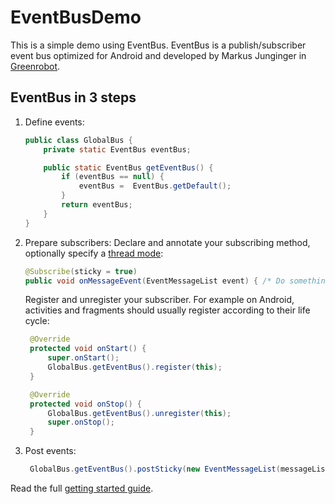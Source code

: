 # EventBusDemo
This is a simple demo using EventBus. EventBus is a publish/subscriber event bus optimized for Android and developed by Markus Junginger in [Greenrobot](https://github.com/greenrobot/EventBus).

EventBus in 3 steps
--------------------
1. Define events:

    ```java  
    public class GlobalBus {
        private static EventBus eventBus;

        public static EventBus getEventBus() {
            if (eventBus == null) {
                eventBus =  EventBus.getDefault();
            }
            return eventBus;
        }
    }
    ```

2. Prepare subscribers:
    Declare and annotate your subscribing method, optionally specify a [thread mode](http://greenrobot.org/eventbus/documentation/delivery-threads-threadmode/):  

    ```java
    @Subscribe(sticky = true)
    public void onMessageEvent(EventMessageList event) { /* Do something */ }
    ```
    Register and unregister your subscriber. For example on Android, activities and fragments should usually register according to their life cycle:

   ```java
    @Override
    protected void onStart() {
        super.onStart();
        GlobalBus.getEventBus().register(this);
    }

    @Override
    protected void onStop() {
        GlobalBus.getEventBus().unregister(this);
        super.onStop();
    }
    ```

3. Post events:

   ```java
    GlobalBus.getEventBus().postSticky(new EventMessageList(messageList));
    ```
    

Read the full [getting started guide](http://greenrobot.org/eventbus/documentation/how-to-get-started/).



